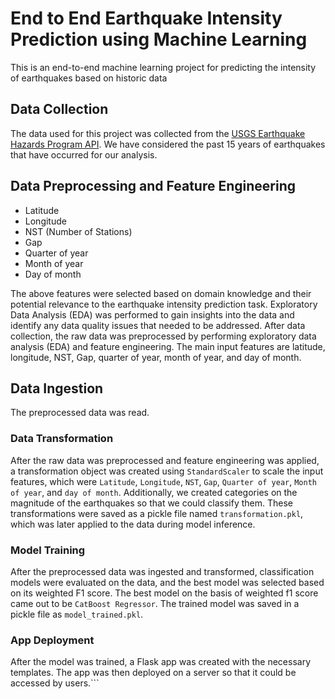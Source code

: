 # End to End Earthquake Intensity Prediction using Machine Learning

This is an end-to-end machine learning project for predicting the intensity of earthquakes based on historic data

## Data Collection

The data used for this project was collected from the [USGS Earthquake Hazards Program API](https://www.usgs.gov/programs/earthquake-hazards). We have considered the past 15 years of earthquakes that have occurred for our analysis.

## Data Preprocessing and Feature Engineering
- Latitude
- Longitude
- NST (Number of Stations)
- Gap
- Quarter of year
- Month of year
- Day of month

The above features were selected based on domain knowledge and their potential relevance to the earthquake intensity prediction task. Exploratory Data Analysis (EDA) was performed to gain insights into the data and identify any data quality issues that needed to be addressed.
After data collection, the raw data was preprocessed by performing exploratory data analysis (EDA) and feature engineering. The main input features are latitude, longitude, NST, Gap, quarter of year, month of year, and day of month.

## Data Ingestion

The preprocessed data was read.

### Data Transformation
After the raw data was preprocessed and feature engineering was applied, a transformation object was created using `StandardScaler` to scale the input features, which were `Latitude`, `Longitude`, `NST`, `Gap`, `Quarter of year`, `Month of year`, and `day of month`. Additionally, we created categories on the magnitude of the earthquakes so that we could classify them. These transformations were saved as a pickle file named `transformation.pkl`, which was later applied to the data during model inference.

### Model Training
After the preprocessed data was ingested and transformed, classification models were evaluated on the data, and the best model was selected based on its weighted F1 score. The best model on the basis of weighted f1 score came out to be `CatBoost Regressor`. The trained model was saved in a pickle file as `model_trained.pkl`.

### App Deployment
After the model was trained, a Flask app was created with the necessary templates. The app was then deployed on a server so that it could be accessed by users.```
